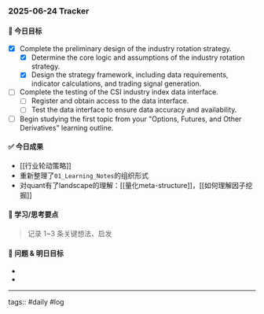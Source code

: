 ### 2025-06-24 Tracker

#### 🎯 今日目标
- [x] Complete the preliminary design of the industry rotation strategy.
    - [x] Determine the core logic and assumptions of the industry rotation strategy.
    - [x] Design the strategy framework, including data requirements, indicator calculations, and trading signal generation.
- [ ] Complete the testing of the CSI industry index data interface.
    - [ ] Register and obtain access to the data interface.
    - [ ] Test the data interface to ensure data accuracy and availability.
- [ ] Begin studying the first topic from your "Options, Futures, and Other Derivatives" learning outline.

#### ✅ 今日成果
- [[行业轮动策略]]
- 重新整理了`01_Learning_Notes`的组织形式
- 对quant有了landscape的理解：[[量化meta-structure]]，[[如何理解因子挖掘]]

#### 🧠 学习/思考要点
> 记录 1~3 条关键想法、启发

#### 🧩 问题 & 明日目标
- 
- 

---
tags:: #daily #log
